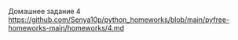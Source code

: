 Домашнее задание 4 https://github.com/Senya10p/python_homeworks/blob/main/pyfree-homeworks-main/homeworks/4.md